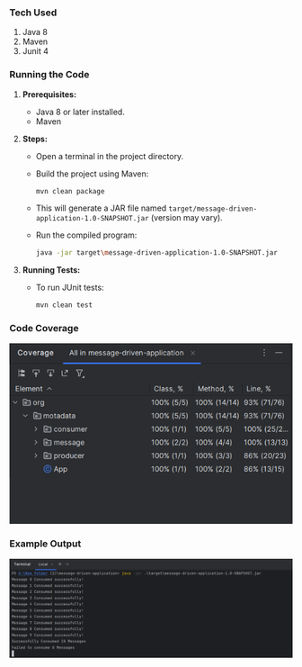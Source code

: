 
### Tech Used 
1. Java 8
2. Maven
3. Junit 4


### Running the Code
1. **Prerequisites:**
    - Java 8 or later installed.
    - Maven
2. **Steps:**
    - Open a terminal in the project directory.
    - Build the project using Maven:

      ```bash
      mvn clean package
      ```

    - This will generate a JAR file named `target/message-driven-application-1.0-SNAPSHOT.jar` (version may vary).

    - Run the compiled program:

      ```bash
      java -jar target\message-driven-application-1.0-SNAPSHOT.jar

3. **Running Tests:**

    - To run JUnit tests:

      ```bash
      mvn clean test
      ```

### Code Coverage
![img_1.png](img_1.png)


### Example Output
![img.png](img.png)